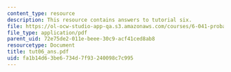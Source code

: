 ```yaml
---
content_type: resource
description: This resource contains answers to tutorial six.
file: https://ol-ocw-studio-app-qa.s3.amazonaws.com/courses/6-041-probabilistic-systems-analysis-and-applied-probability-spring-2006/fa1b14d63be6734d7f93240098c7c995_tut06_ans.pdf
file_type: application/pdf
parent_uid: 72e75de2-011e-beee-30c9-acf41ced8ab8
resourcetype: Document
title: tut06_ans.pdf
uid: fa1b14d6-3be6-734d-7f93-240098c7c995
---
```

